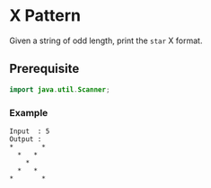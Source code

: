 # X Pattern
Given a string of odd length, print the `star` X format.
## Prerequisite
```java
import java.util.Scanner;
```
### Example
```
Input  : 5
Output :
*       *
  *   *
    *
  *   *
*       *
```
